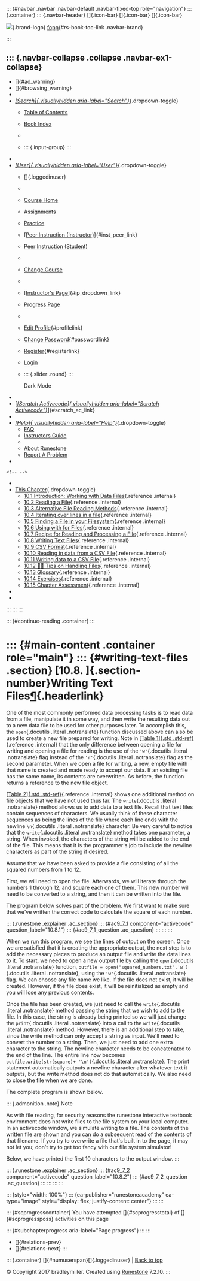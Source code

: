 ::: {#navbar .navbar .navbar-default .navbar-fixed-top role="navigation"}
::: {.container}
::: {.navbar-header}
[]{.icon-bar} []{.icon-bar} []{.icon-bar}

<div>

[![](../_static/img/RAIcon.png)](/runestone/default/user/login){.brand-logo}
[fopp](../index.html){#rs-book-toc-link .navbar-brand}

</div>
:::

::: {.navbar-collapse .collapse .navbar-ex1-collapse}
-   
-   []{#ad_warning}
-   []{#browsing_warning}
-   
-   [*[Search]{.visuallyhidden
    aria-label="Search"}*](#){.dropdown-toggle}
    -   [Table of Contents](../index.html)

    -   [Book Index](../genindex.html)

    -   

    -   ::: {.input-group}
        :::
-   
-   [*[User]{.visuallyhidden aria-label="User"}*](#){.dropdown-toggle}
    -   []{.loggedinuser}

    -   

    -   [Course Home](/ns/course/index)

    -   [Assignments](/assignment/student/chooseAssignment)

    -   [Practice](/runestone/assignments/practice)

    -   [[Peer Instruction
        (Instructor)](/runestone/peer/instructor.html)]{#inst_peer_link}

    -   [Peer Instruction (Student)](/runestone/peer/student.html)

    -   

    -   [Change Course](/runestone/default/courses)

    -   

    -   [[Instructor\'s
        Page](/runestone/admin/index)]{#ip_dropdown_link}

    -   [Progress Page](/runestone/dashboard/studentreport)

    -   

    -   [Edit Profile](/runestone/default/user/profile){#profilelink}

    -   [Change
        Password](/runestone/default/user/change_password){#passwordlink}

    -   [Register](/runestone/default/user/register){#registerlink}

    -   [Login](#)

    -   ::: {.slider .round}
        :::

        Dark Mode
-   
-   [[*[Scratch Activecode]{.visuallyhidden
    aria-label="Scratch Activecode"}*](javascript:runestoneComponents.popupScratchAC())]{#scratch_ac_link}
-   
-   [*[Help]{.visuallyhidden aria-label="Help"}*](#){.dropdown-toggle}
    -   [FAQ](http://runestoneinteractive.org/pages/faq.html)
    -   [Instructors Guide](https://guide.runestone.academy)
    -   
    -   [About Runestone](http://runestoneinteractive.org)
    -   [Report A
        Problem](/runestone/default/reportabug?course=fopp&page=WritingTextFiles)
-   

```{=html}
<!-- -->
```
-   
-   [This Chapter](../index.html){.dropdown-toggle}
    -   [10.1 Introduction: Working with Data
        Files](intro-WorkingwithDataFiles.html){.reference .internal}
    -   [10.2 Reading a File](ReadingaFile.html){.reference .internal}
    -   [10.3 Alternative File Reading
        Methods](AlternativeFileReadingMethods.html){.reference
        .internal}
    -   [10.4 Iterating over lines in a
        file](Iteratingoverlinesinafile.html){.reference .internal}
    -   [10.5 Finding a File in your
        Filesystem](FindingaFileonyourDisk.html){.reference .internal}
    -   [10.6 Using with for Files](With.html){.reference .internal}
    -   [10.7 Recipe for Reading and Processing a
        File](FilesRecipe.html){.reference .internal}
    -   [10.8 Writing Text Files](WritingTextFiles.html){.reference
        .internal}
    -   [10.9 CSV Format](CSVFormat.html){.reference .internal}
    -   [10.10 Reading in data from a CSV
        File](ReadingCSVFiles.html){.reference .internal}
    -   [10.11 Writing data to a CSV
        File](WritingCSVFiles.html){.reference .internal}
    -   [10.12 👩‍💻 Tips on Handling
        Files](WPTipsHandlingFiles.html){.reference .internal}
    -   [10.13 Glossary](Glossary.html){.reference .internal}
    -   [10.14 Exercises](Exercises.html){.reference .internal}
    -   [10.15 Chapter Assessment](ChapterAssessment.html){.reference
        .internal}
-   
-   
:::
:::
:::

::: {#continue-reading .container}
:::

::: {#main-content .container role="main"}
::: {#writing-text-files .section}
[10.8. ]{.section-number}Writing Text Files[¶](#writing-text-files "Permalink to this heading"){.headerlink}
============================================================================================================

One of the most commonly performed data processing tasks is to read data
from a file, manipulate it in some way, and then write the resulting
data out to a new data file to be used for other purposes later. To
accomplish this, the `open`{.docutils .literal .notranslate} function
discussed above can also be used to create a new file prepared for
writing. Note in [[Table 1]{.std
.std-ref}](intro-WorkingwithDataFiles.html#filemethods1a){.reference
.internal} that the only difference between opening a file for writing
and opening a file for reading is the use of the `'w'`{.docutils
.literal .notranslate} flag instead of the `'r'`{.docutils .literal
.notranslate} flag as the second parameter. When we open a file for
writing, a new, empty file with that name is created and made ready to
accept our data. If an existing file has the same name, its contents are
overwritten. As before, the function returns a reference to the new file
object.

[[Table 2]{.std
.std-ref}](AlternativeFileReadingMethods.html#filemethods2a){.reference
.internal} shows one additional method on file objects that we have not
used thus far. The `write`{.docutils .literal .notranslate} method
allows us to add data to a text file. Recall that text files contain
sequences of characters. We usually think of these character sequences
as being the lines of the file where each line ends with the newline
`\n`{.docutils .literal .notranslate} character. Be very careful to
notice that the `write`{.docutils .literal .notranslate} method takes
one parameter, a string. When invoked, the characters of the string will
be added to the end of the file. This means that it is the programmer's
job to include the newline characters as part of the string if desired.

Assume that we have been asked to provide a file consisting of all the
squared numbers from 1 to 12.

First, we will need to open the file. Afterwards, we will iterate
through the numbers 1 through 12, and square each one of them. This new
number will need to be converted to a string, and then it can be written
into the file.

The program below solves part of the problem. We first want to make sure
that we've written the correct code to calculate the square of each
number.

::: {.runestone .explainer .ac_section}
::: {#ac9_7_1 component="activecode" question_label="10.8.1"}
::: {#ac9_7_1_question .ac_question}
:::
:::
:::

When we run this program, we see the lines of output on the screen. Once
we are satisfied that it is creating the appropriate output, the next
step is to add the necessary pieces to produce an output file and write
the data lines to it. To start, we need to open a new output file by
calling the `open`{.docutils .literal .notranslate} function,
`outfile = open("squared_numbers.txt",'w')`{.docutils .literal
.notranslate}, using the `'w'`{.docutils .literal .notranslate} flag. We
can choose any file name we like. If the file does not exist, it will be
created. However, if the file does exist, it will be reinitialized as
empty and you will lose any previous contents.

Once the file has been created, we just need to call the
`write`{.docutils .literal .notranslate} method passing the string that
we wish to add to the file. In this case, the string is already being
printed so we will just change the `print`{.docutils .literal
.notranslate} into a call to the `write`{.docutils .literal
.notranslate} method. However, there is an additional step to take,
since the write method can only accept a string as input. We'll need to
convert the number to a string. Then, we just need to add one extra
character to the string. The newline character needs to be concatenated
to the end of the line. The entire line now becomes
`outfile.write(str(square)+ '\n')`{.docutils .literal .notranslate}. The
print statement automatically outputs a newline character after whatever
text it outputs, but the write method does not do that automatically. We
also need to close the file when we are done.

The complete program is shown below.

::: {.admonition .note}
Note

As with file reading, for security reasons the runestone interactive
textbook environment does not write files to the file system on your
local computer. In an activecode window, we simulate writing to a file.
The contents of the written file are shown and you can do a subsequent
read of the contents of that filename. If you try to overwrite a file
that's built in to the page, it may not let you; don't try to get too
fancy with our file system simulator!

Below, we have printed the first 10 characters to the output window.
:::

::: {.runestone .explainer .ac_section}
::: {#ac9_7_2 component="activecode" question_label="10.8.2"}
::: {#ac9_7_2_question .ac_question}
:::
:::
:::
:::

::: {style="width: 100%"}
::: {ea-publisher="runestoneacademy" ea-type="image" style="display: flex; justify-content: center"}
:::
:::

::: {#scprogresscontainer}
You have attempted []{#scprogresstotal} of []{#scprogressposs}
activities on this page

::: {#subchapterprogress aria-label="Page progress"}
:::
:::

-   [[](FilesRecipe.html)]{#relations-prev}
-   [[](CSVFormat.html)]{#relations-next}
:::

::: {.container}
[]{#numuserspan}[]{.loggedinuser} \| [Back to top](#)

© Copyright 2017 bradleymiller. Created using
[Runestone](http://runestoneinteractive.org/) 7.2.10.
:::
